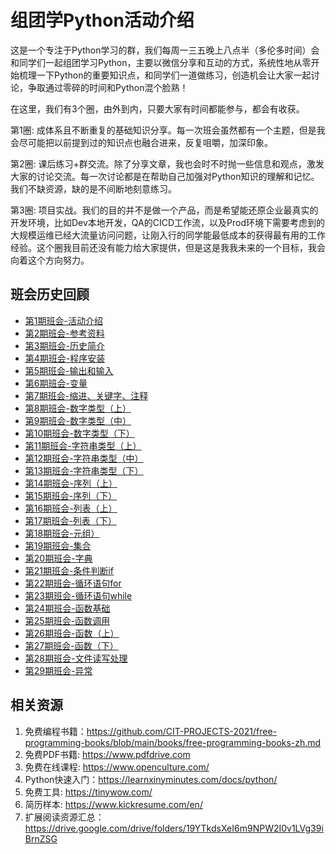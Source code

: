 # 组团学Python活动介绍

这是一个专注于Python学习的群，我们每周一三五晚上八点半（多伦多时间）会和同学们一起组团学习Python，主要以微信分享和互动的方式，系统性地从零开始梳理一下Python的重要知识点，和同学们一道做练习，创造机会让大家一起讨论，争取通过零碎的时间和Python混个脸熟！

在这里，我们有3个圈，由外到内，只要大家有时间都能参与，都会有收获。

第1圈: 成体系且不断重复的基础知识分享。每一次班会虽然都有一个主题，但是我会尽可能把以前提到过的知识点也融合进来，反复咀嚼，加深印象。

第2圈: 课后练习+群交流。除了分享文章，我也会时不时抛一些信息和观点，激发大家的讨论交流。每一次讨论都是在帮助自己加强对Python知识的理解和记忆。我们不缺资源，缺的是不间断地刻意练习。

第3圈: 项目实战。我们的目的并不是做一个产品，而是希望能还原企业最真实的开发环境，比如Dev本地开发，QA的CICD工作流，以及Prod环境下需要考虑到的大规模运维已经大流量访问问题，让刚入行的同学能最低成本的获得最有用的工作经验。这个圈我目前还没有能力给大家提供，但是这是我我未来的一个目标，我会向着这个方向努力。

## 班会历史回顾
- [第1期班会-活动介绍](https://github.com/chance2021/devopsdaydayup/blob/main/python/study-together/001-introduction/README.md)
- [第2期班会-参考资料](https://github.com/chance2021/devopsdaydayup/blob/main/python/study-together/002-reference/README.md)
- [第3期班会-历史简介](https://github.com/chance2021/devopsdaydayup/blob/main/python/study-together/003-history/README.md)
- [第4期班会-程序安装](https://github.com/chance2021/devopsdaydayup/blob/main/python/study-together/004-installation/README.md)
- [第5期班会-输出和输入](https://github.com/chance2021/devopsdaydayup/blob/main/python/study-together/005-inputoutput/README.md)
- [第6期班会-变量](https://github.com/chance2021/devopsdaydayup/blob/main/python/study-together/006-variables/README.md)
- [第7期班会-缩进、关键字、注释](https://github.com/chance2021/devopsdaydayup/blob/main/python/study-together/007-basic/README.md)
- [第8期班会-数字类型（上）](https://github.com/chance2021/devopsdaydayup/blob/main/python/study-together/008-number1/README.md)
- [第9期班会-数字类型（中）](https://github.com/chance2021/devopsdaydayup/blob/main/python/study-together/009-number2/README.md)
- [第10期班会-数字类型（下）](https://github.com/chance2021/devopsdaydayup/blob/main/python/study-together/010-number3/README.md)
- [第11期班会-字符串类型（上）](https://github.com/chance2021/devopsdaydayup/blob/main/python/study-together/011-string1/README.md)
- [第12期班会-字符串类型（中）](https://github.com/chance2021/devopsdaydayup/blob/main/python/study-together/012-string2/README.md)
- [第13期班会-字符串类型（下）](https://github.com/chance2021/devopsdaydayup/blob/main/python/study-together/013-string3/README.md)
- [第14期班会-序列（上）](https://github.com/chance2021/devopsdaydayup/blob/main/python/study-together/014-sequence1/README.md)
- [第15期班会-序列（下）](https://github.com/chance2021/devopsdaydayup/blob/main/python/study-together/015-sequence2/README.md)
- [第16期班会-列表（上）](https://github.com/chance2021/devopsdaydayup/blob/main/python/study-together/016-list1/README.md)
- [第17期班会-列表（下）](https://github.com/chance2021/devopsdaydayup/blob/main/python/study-together/017-list2/README.md)
- [第18期班会-元组）](https://github.com/chance2021/devopsdaydayup/blob/main/python/study-together/018-tuple/README.md)
- [第19期班会-集合](https://github.com/chance2021/devopsdaydayup/blob/main/python/study-together/019-set/README.md)
- [第20期班会-字典](https://github.com/chance2021/devopsdaydayup/blob/main/python/study-together/020-dict/README.md)
- [第21期班会-条件判断if](https://github.com/chance2021/devopsdaydayup/blob/main/python/study-together/021-if/README.md)
- [第22期班会-循环语句for](https://github.com/chance2021/devopsdaydayup/blob/main/python/study-together/022-for/README.md)
- [第23期班会-循环语句while](https://github.com/chance2021/devopsdaydayup/blob/main/python/study-together/023-while/README.md)
- [第24期班会-函数基础](https://github.com/chance2021/devopsdaydayup/blob/main/python/study-together/024-function1/README.md)
- [第25期班会-函数调用](https://github.com/chance2021/devopsdaydayup/blob/main/python/study-together/025-function2/README.md)
- [第26期班会-函数（上）](https://github.com/chance2021/devopsdaydayup/blob/main/python/study-together/026-function3/README.md)
- [第27期班会-函数（下）](https://github.com/chance2021/devopsdaydayup/blob/main/python/study-together/027-function4/README.md)
- [第28期班会-文件读写处理](https://github.com/chance2021/devopsdaydayup/blob/main/python/study-together/028-fileOperation/README.md)
- [第29期班会-异常](https://github.com/chance2021/devopsdaydayup/blob/main/python/study-together/029-exception/README.md)


## 相关资源
1. 免费编程书籍：https://github.com/CIT-PROJECTS-2021/free-programming-books/blob/main/books/free-programming-books-zh.md
2. 免费PDF书籍: https://www.pdfdrive.com
3. 免费在线课程: https://www.openculture.com/
4. Python快速入门：https://learnxinyminutes.com/docs/python/
5. 免费工具: https://tinywow.com/
6. 简历样本: https://www.kickresume.com/en/
7. 扩展阅读资源汇总：https://drive.google.com/drive/folders/19YTkdsXeI6m9NPW2I0v1LVg39iBrnZSG


